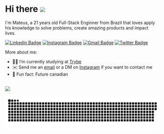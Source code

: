 <h1>Hi there <img src="https://raw.githubusercontent.com/kaueMarques/kaueMarques/master/hi.gif" width="30px"></h1>
<p>I'm Mateus, a 21 years old Full-Stack Enginner from Brazil that loves apply his knowledge to solve problems, create amazing products and impact lives.</p>

[![Linkedin Badge](https://img.shields.io/badge/-LinkedIn-blue?style=flat-square&logo=Linkedin&logoColor=white&link=https://www.linkedin.com/in/mateus-alencar/)](https://www.linkedin.com/in/mateus-alencar/)
[![Instagram Badge](https://img.shields.io/badge/-Instagram-purple?style=flat-square&logo=Instagram&logoColor=white&link=https://www.instagram.com/mateusalendev/)](https://www.instagram.com/mateusalendev/)
[![Gmail Badge](https://img.shields.io/badge/-Gmail-c14438?style=flat-square&logo=Gmail&logoColor=white&link=mailto:mtauws@gmail.com)](mailto:mtauws@gmail.com)
[![Twitter Badge](https://img.shields.io/badge/-Twitter-1DA1F2?style=flat-square&logo=twitter&logoColor=white&link=https://twitter.com/mateusalendev)](https://twitter.com/mateusalendev)

More about me:
- 👨‍💻 I’m currently studying at [Trybe](https://github.com/tryber)
- ✉️ Send me an [email](mailto:mtauws@gmail.com) or a DM on [Instagram](https://www.instagram.com/mateusalendev/) if you want to contact me 
- 🍁 Fun fact: Future canadian

<br />
<img src="https://github-readme-stats.vercel.app/api/top-langs/?username=mateus2a&layout=compact&bg_color=ffffff&text_color=333333">

<!--
[![Visitors](https://visitor-badge.glitch.me/badge?page_id=github/mateus2a)](https://github.com/mateus2a)
-->
![Snake animation](https://github.com/mateus2a/mateus2a/blob/output/github-contribution-grid-snake.svg)
